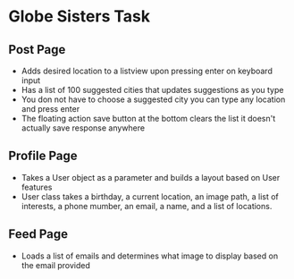 # Globe Sisters Task



## Post Page

* Adds desired location to a listview upon pressing enter on keyboard input
* Has a list of 100 suggested cities that updates suggestions as you type 
* You don not have to choose a suggested city you can type any location and press enter
* The floating action save button at the bottom clears the list it doesn't actually save response anywhere

## Profile Page
* Takes a User object as a parameter and builds a layout based on User features
* User class takes a birthday, a current location, an image path, a list of interests, a phone mumber, an email, a name, and a list of locations. 

## Feed Page

* Loads a list of emails and determines what image to display based on the email provided
